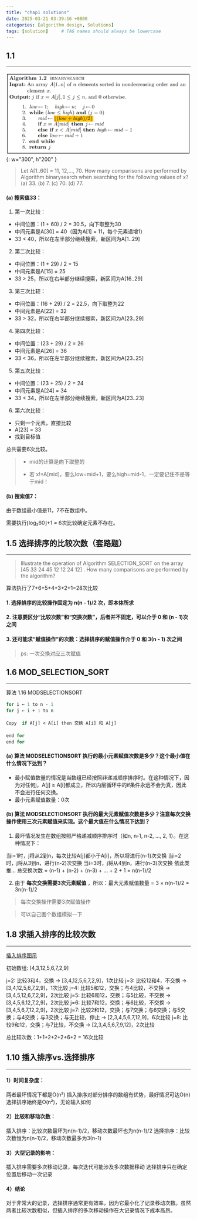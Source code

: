 ```yaml
---
title: "chap1 solutions"
date: 2025-03-21 03:39:16 +0800
categories: [algorithm design, Solutions]
tags: [solution]     # TAG names should always be lowercase
---
```


1.1
---
---
![binary-search](/assets/Image/binasear.png){: w="300", h"200" }

>Let A[1..60] = 11, 12,..., 70. How many comparisons are performed by
>Algorithm binarysearch when searching for the following values of x?
>(a) 33. (b) 7. (c) 70. (d) 77.

#### (a) 搜索值33：

1. 第一次比较：
  - 中间位置：(1 + 60) / 2 = 30.5，向下取整为30
  - 中间元素是A[30] = 40（因为A[1] = 11，每个元素递增1）
  - 33 < 40，所以在左半部分继续搜索，新区间为A[1..29]

2. 第二次比较：
  - 中间位置：(1 + 29) / 2 = 15
  - 中间元素是A[15] = 25
  - 33 > 25，所以在右半部分继续搜索，新区间为A[16..29]

3. 第三次比较：
  - 中间位置：(16 + 29) / 2 = 22.5，向下取整为22
  - 中间元素是A[22] = 32
  - 33 > 32，所以在右半部分继续搜索，新区间为A[23..29]

4. 第四次比较：
  - 中间位置：(23 + 29) / 2 = 26
  - 中间元素是A[26] = 36
  - 33 < 36，所以在左半部分继续搜索，新区间为A[23..25]

5. 第五次比较：
  - 中间位置：(23 + 25) / 2 = 24
  - 中间元素是A[24] = 34
  - 33 < 34，所以在左半部分继续搜索，新区间为A[23..23]

6. 第六次比较：
  - 只剩一个元素，直接比较
  - A[23] = 33
  - 找到目标值

总共需要6次比较。

> - mid的计算是向下取整的
> 
> - 若 x!=A[mid]，要么low=mid+1，要么high=mid-1，一定要记住不是等于mid！

#### (b) 搜索值7：
由于数组最小值是11，7不在数组中。

需要执行⌊log₂60⌋+1 = 6次比较确定元素不存在。


1.5 选择排序的比较次数（套路题）
---
---
>Illustrate the operation of Algorithm SELECTION_SORT on the array 
> \[45 33 24 45 12 12 24 12] . 
> How many comparisons are performed by the algorithm?

算法执行了7+6+5+4+3+2+1=28次比较

#### 1. 选择排序的比较操作固定为 n(n - 1)/2 次，即本体所求
#### 2. 注意要区分“比较次数”和“交换次数”，后者并不固定，可以介于 0 和 (n - 1)次之间
#### 3. 还可能求“赋值操作”的次数：选择排序的赋值操作介于 0 和 3(n - 1) 次之间

>ps: 一次交换对应三次赋值

1.6 MOD_SELECTION_SORT
---
---
算法 1.16 MODSELECTIONSORT

```perl
for i ← 1 to n - 1
for j ← i + 1 to n

Copy  if A[j] < A[i] then 交换 A[i] 和 A[j]

end for
end for
```
#### (a) 算法 MODSELECTIONSORT 执行的最小元素赋值次数是多少？这个最小值在什么情况下达到？
- 最小赋值数量的情况是当数组已经按照非递减顺序排序时。在这种情况下，因为对任何j，A[j] ≥ A[i]都成立，所以内层循环中的if条件永远不会为真，因此不会进行任何交换。
- 最小元素赋值数量：0次
#### (b) 算法 MODSELECTIONSORT 执行的最大元素赋值次数是多少？注意每次交换操作使用三次元素赋值来实现。这个最大值在什么情况下达到？
1. 最坏情况发生在数组按照严格递减顺序排序时（如n, n-1, n-2, ..., 2, 1）。在这种情况下：

  当i=1时，j将从2到n，每次比较A[j]都小于A[i]，所以将进行(n-1)次交换
  当i=2时，j将从3到n，进行(n-2)次交换
  当i=3时，j将从4到n，进行(n-3)次交换
  依此类推...
  总交换次数 = (n-1) + (n-2) + (n-3) + ... + 2 + 1 = n(n-1)/2

2. 由于 **每次交换需要3次元素赋值** ，所以：最大元素赋值数量 = 3 × n(n-1)/2 = 3n(n-1)/2

> 每次交换操作需要3次赋值操作

> 可以自己画个数组模拟一下

1.8 求插入排序的比较次数
---
---
[插入排序图示](https://www.bilibili.com/video/BV1tf421Q7eh?vd_source=3bdded820f6a4ab7fb95ff48d96608df)

初始数组: [4,3,12,5,6,7,2,9]

j=2: 比较3和4，交换 → [3,4,12,5,6,7,2,9]，1次比较
j=3: 比较12和4，不交换 → [3,4,12,5,6,7,2,9]，1次比较
j=4: 比较5和12，交换；与4比较，不交换 → [3,4,5,12,6,7,2,9]，2次比较
j=5: 比较6和12，交换；与5比较，不交换 → [3,4,5,6,12,7,2,9]，2次比较
j=6: 比较7和12，交换；与6比较，不交换 → [3,4,5,6,7,12,2,9]，2次比较
j=7: 比较2和12，交换；与7交换；与6交换；与5交换；与4交换；与3交换；与无比较，停止 → [2,3,4,5,6,7,12,9]，6次比较
j=8: 比较9和12，交换；与7比较，不交换 → [2,3,4,5,6,7,9,12]，2次比较

总比较次数：1+1+2+2+2+6+2 = 16次比较


1.10 插入排序vs.选择排序
---
---

#### 1）时间复杂度：

两者最坏情况下都是O(n²)
插入排序对部分排序的数组有优势，最好情况可达O(n)
选择排序始终是O(n²)，无论输入如何

#### 2）比较和移动次数：

插入排序：比较次数最坏为n(n-1)/2，移动次数最坏也为n(n-1)/2
选择排序：比较次数恒为n(n-1)/2，移动次数最多为3(n-1)

#### 3）大型记录的影响：

插入排序需要多次移动记录，每次迭代可能涉及多次数据移动
选择排序只在确定位置后移动一次记录


#### 4）结论
对于非常大的记录，选择排序通常更有效率，因为它最小化了记录移动次数。虽然两者比较次数相似，但插入排序的多次移动操作在大记录情况下成本高昂。
